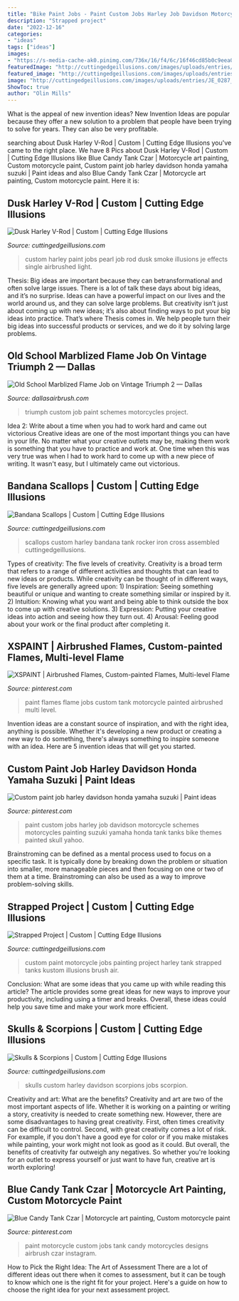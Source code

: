 ```yaml
---
title: "Bike Paint Jobs - Paint Custom Jobs Harley Job Davidson Motorcycle Schemes Motorcycles Painting Suzuki Yamaha Honda Tank Tanks Bike Themes Painted Skull Yahoo"
description: "Strapped project"
date: "2022-12-16"
categories:
- "ideas"
tags: ["ideas"]
images:
- "https://s-media-cache-ak0.pinimg.com/736x/16/f4/6c/16f46cd85b0c9eea0efbab276fe349f7.jpg"
featuredImage: "http://cuttingedgeillusions.com/images/uploads/entries/JE_0287_184.jpg"
featured_image: "http://cuttingedgeillusions.com/images/uploads/entries/JE_0287_184.jpg"
image: "http://cuttingedgeillusions.com/images/uploads/entries/JE_0287_184.jpg"
ShowToc: true
author: "Olin Mills"
---
```



What is the appeal of new invention ideas?
New Invention Ideas are popular because they offer a new solution to a problem that people have been trying to solve for years. They can also be very profitable.

	

		
searching about Dusk Harley V-Rod | Custom | Cutting Edge Illusions you've came to the right place. We have 8 Pics about Dusk Harley V-Rod | Custom | Cutting Edge Illusions like Blue Candy Tank Czar | Motorcycle art painting, Custom motorcycle paint, Custom paint job harley davidson honda yamaha suzuki | Paint ideas and also Blue Candy Tank Czar | Motorcycle art painting, Custom motorcycle paint. Here it is:
		
    
## Dusk Harley V-Rod | Custom | Cutting Edge Illusions

<img loading=lazy src="http://cuttingedgeillusions.com/index.php/images/made/images/uploads/entries/JE_0406_160_550_413.jpg" onerror="this.onerror=null;this.src='https://tse2.mm.bing.net/th?id=OIP.sqfM4jPhsMdgD_OgVJ17JQHaFj&amp;pid=15.1';" alt="Dusk Harley V-Rod | Custom | Cutting Edge Illusions">

_Source: cuttingedgeillusions.com_

>custom harley paint jobs pearl job rod dusk smoke illusions je effects single airbrushed light. 

	

Thesis: Big ideas are important because they can betransformational and often solve large issues.
There is a lot of talk these days about big ideas, and it’s no surprise. Ideas can have a powerful impact on our lives and the world around us, and they can solve large problems. But creativity isn’t just about coming up with new ideas; it’s also about finding ways to put your big ideas into practice. That’s where Thesis comes in. We help people turn their big ideas into successful products or services, and we do it by solving large problems.

    
## Old School Marblized Flame Job On Vintage Triumph 2 — Dallas

<img loading=lazy src="http://www.dallasairbrush.com/wp-content/uploads/2014/01/david-art-909.jpg" onerror="this.onerror=null;this.src='https://tse1.mm.bing.net/th?id=OIP.uzb9-lcCf41ze3BljdpAxQHaEb&amp;pid=15.1';" alt="Old School Marblized Flame Job on Vintage Triumph 2 — Dallas">

_Source: dallasairbrush.com_

>triumph custom job paint schemes motorcycles project. 

	

Idea 2: Write about a time when you had to work hard and came out victorious
Creative ideas are one of the most important things you can have in your life. No matter what your creative outlets may be, making them work is something that you have to practice and work at. One time when this was very true was when I had to work hard to come up with a new piece of writing. It wasn't easy, but I ultimately came out victorious.

    
## Bandana Scallops | Custom | Cutting Edge Illusions

<img loading=lazy src="http://cuttingedgeillusions.com/index.php/images/made/images/uploads/entries/33862_19_550_412.JPG" onerror="this.onerror=null;this.src='https://tse1.mm.bing.net/th?id=OIP.sMhJPWcIRvtbSsEyvKqtTAHaFj&amp;pid=15.1';" alt="Bandana Scallops | Custom | Cutting Edge Illusions">

_Source: cuttingedgeillusions.com_

>scallops custom harley bandana tank rocker iron cross assembled cuttingedgeillusions. 

	

Types of creativity: The five levels of creativity.
Creativity is a broad term that refers to a range of different activities and thoughts that can lead to new ideas or products. While creativity can be thought of in different ways, five levels are generally agreed upon: 1) Inspiration: Seeing something beautiful or unique and wanting to create something similar or inspired by it. 
2) Intuition: Knowing what you want and being able to think outside the box to come up with creative solutions. 
3) Expression: Putting your creative ideas into action and seeing how they turn out. 
4) Arousal: Feeling good about your work or the final product after completing it.

    
## XSPAINT | Airbrushed Flames, Custom-painted Flames, Multi-level Flame

<img loading=lazy src="https://i.pinimg.com/736x/18/fe/d1/18fed102714ff21887b0ad4784ca9ecb.jpg" onerror="this.onerror=null;this.src='https://tse2.mm.bing.net/th?id=OIP.10ybL7zRBdF4iF-tn_b8YQHaFj&amp;pid=15.1';" alt="XSPAINT | Airbrushed Flames, Custom-painted Flames, Multi-level Flame">

_Source: pinterest.com_

>paint flames flame jobs custom tank motorcycle painted airbrushed multi level. 

	

Invention ideas are a constant source of inspiration, and with the right idea, anything is possible. Whether it's developing a new product or creating a new way to do something, there's always something to inspire someone with an idea. Here are 5 invention ideas that will get you started.

    
## Custom Paint Job Harley Davidson Honda Yamaha Suzuki | Paint Ideas

<img loading=lazy src="https://s-media-cache-ak0.pinimg.com/736x/16/f4/6c/16f46cd85b0c9eea0efbab276fe349f7.jpg" onerror="this.onerror=null;this.src='https://tse1.mm.bing.net/th?id=OIP.rNF3Z4guirGR03XlNGLizgHaFj&amp;pid=15.1';" alt="Custom paint job harley davidson honda yamaha suzuki | Paint ideas">

_Source: pinterest.com_

>paint custom jobs harley job davidson motorcycle schemes motorcycles painting suzuki yamaha honda tank tanks bike themes painted skull yahoo. 

	

Brainstroming can be defined as a mental process used to focus on a specific task. It is typically done by breaking down the problem or situation into smaller, more manageable pieces and then focusing on one or two of them at a time. Brainstroming can also be used as a way to improve problem-solving skills.

    
## Strapped Project | Custom | Cutting Edge Illusions

<img loading=lazy src="http://cuttingedgeillusions.com/images/uploads/entries/13848_1.jpg" onerror="this.onerror=null;this.src='https://tse1.mm.bing.net/th?id=OIP.-SOWU_N0H6GV9QYbGLLY8gHaFj&amp;pid=15.1';" alt="Strapped Project | Custom | Cutting Edge Illusions">

_Source: cuttingedgeillusions.com_

>custom paint motorcycle jobs painting project harley tank strapped tanks kustom illusions brush air. 

	

Conclusion: What are some ideas that you came up with while reading this article?
The article provides some great ideas for new ways to improve your productivity, including using a timer and breaks. Overall, these ideas could help you save time and make your work more efficient.

    
## Skulls &amp; Scorpions | Custom | Cutting Edge Illusions

<img loading=lazy src="http://cuttingedgeillusions.com/images/uploads/entries/JE_0287_184.jpg" onerror="this.onerror=null;this.src='https://tse1.mm.bing.net/th?id=OIP.AaRsrYVa7ZrfxUMRAm5LVAHaFj&amp;pid=15.1';" alt="Skulls &amp; Scorpions | Custom | Cutting Edge Illusions">

_Source: cuttingedgeillusions.com_

>skulls custom harley davidson scorpions jobs scorpion. 

	

Creativity and art: What are the benefits?
Creativity and art are two of the most important aspects of life. Whether it is working on a painting or writing a story, creativity is needed to create something new. However, there are some disadvantages to having great creativity. First, often times creativity can be difficult to control. Second, with great creativity comes a lot of risk. For example, if you don't have a good eye for color or if you make mistakes while painting, your work might not look as good as it could. But overall, the benefits of creativity far outweigh any negatives. So whether you're looking for an outlet to express yourself or just want to have fun, creative art is worth exploring!

    
## Blue Candy Tank Czar | Motorcycle Art Painting, Custom Motorcycle Paint

<img loading=lazy src="https://i.pinimg.com/736x/30/75/52/307552f8d468724a9aeb9ed726500b79.jpg" onerror="this.onerror=null;this.src='https://tse4.mm.bing.net/th?id=OIP.kLGNJ764I9NSEJxUb20jdQHaHa&amp;pid=15.1';" alt="Blue Candy Tank Czar | Motorcycle art painting, Custom motorcycle paint">

_Source: pinterest.com_

>paint motorcycle custom jobs tank candy motorcycles designs airbrush czar instagram. 

	

How to Pick the Right Idea: The Art of Assessment
There are a lot of different ideas out there when it comes to assessment, but it can be tough to know which one is the right fit for your project. Here's a guide on how to choose the right idea for your next assessment project.

